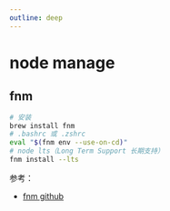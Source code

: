 ```yaml
---
outline: deep
---
```

# node manage
## fnm
```bash
# 安装
brew install fnm
# .bashrc 或 .zshrc
eval "$(fnm env --use-on-cd)"
# node lts（Long Term Support 长期支持）
fnm install --lts
```
参考：
- [fnm github](https://github.com/Schniz/fnm)
